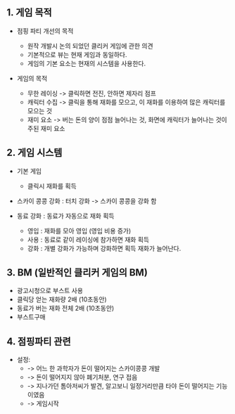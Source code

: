 ## 1.	게임 목적
-	점핑 파티 개선의 목적
    -	원작 개발시 논의 되었던 클리커 게임에 관한 의견
    -	기본적으로 뷰는 현재 게임과 동일하다.
    -	게임의 기본 요소는 현재의 시스템을 사용한다.

-	게임의 목적
    -	무한 레이싱 -> 클릭하면 전진, 안하면 제자리 점프
    -	캐릭터 수집 -> 클릭을 통해 재화를 모으고, 이 재화를 이용하여 많은 캐릭터를 모으는 것
    - 재미 요소 -> 버는 돈의 양이 점점 늘어나는 것, 화면에 캐릭터가 늘어나는 것이 주된 재미 요소

## 2.	게임 시스템
-	기본 게임
    -	클릭시 재화를 획득

-	스카이 콩콩 강화  : 터치 강화 -> 스카이 콩콩을 강화 함

- 동료 강화 : 동료가  자동으로 재화 획득
    - 영입 : 재화를 모아 영입 (영입 비용 증가)
    - 사용 : 동료로 같이 레이싱에 참가하면 재화 획득
    - 강화 : 개별 강화가 가능하며 강화하면 획득 재화가 늘어난다.

## 3.	BM (일반적인 클리커 게임의 BM)
  -	광고시청으로 부스트 사용
  -	클릭당 얻는 재화량 2배 (10초동안)
  -	동료가 버는 재화 전체 2배 (10초동안)
  -	부스트구매

## 4.	점핑파티 관련
-	설정:
    -	-> 어느 한 과학자가 돈이 떨어지는 스카이콩콩 개발
    -	-> 돈이 떨어지지 않아 폐기처분, 연구 접음
    -	-> 지나가던 톰아저씨가 발견, 알고보니 일정거리만큼 타야 돈이 떨어지는 기능이였음
    -	-> 게임시작
